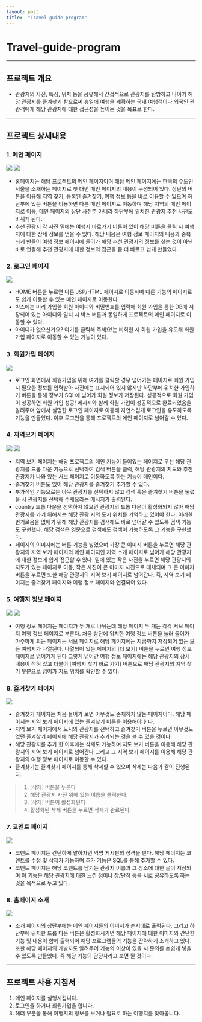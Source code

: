```yaml
---
layout: post
title:  "Travel-guide-program"
---
```


# Travel-guide-program

------

## 프로젝트 개요

- 관광지의 사진, 특징, 위치 등을 공유해서 간접적으로 관광지를 탐방하고 나아가 해당 관광지를 즐겨찾기 함으로써 휴일에 여행을 계획하는 국내 여행객이나 외국인 관광객에게 해당 관광지에 대한 접근성을 높이는 것을 목표로 한다.

------

## 프로젝트 상세내용
### 1. 메인 페이지

<img src="/assets/images/travel-guide-program/main1.png">
<img src="/assets/images/travel-guide-program/main2.png">

- 홈페이지는 해당 프로젝트의 메인 페이지이며 해당 메인 페이지에는 한국의 수도인 서울을 소개하는 페이지로 첫 대면 메인 페이지의 내용이 구성되어 있다. 상단의 버튼을 이용해 지역 찾기, 등록된 즐겨찾기, 여행 정보 등을 바로 이용할 수 있으며 하단부에 있는 버튼을 이용하면 다른 메인 페이지로 이동하며 해당 지역의 메인 페이지로 이동, 메인 페이지의 상단 사진뿐 아니라 하단부에 위치한 관광지 추천 사진도 바뀌게 된다.
- 추천 관광지 각 사진 밑에는 여행지 바로가기 버튼이 있어 해당 버튼을 클릭 시 여행지에 대한 상세 정보를 얻을 수 있다. 해당 내용은 여행 정보 페이지의 내용과 중복되게 만들어 여행 정보 페이지에 들어가 해당 추천 관광지의 정보를 찾는 것이 아닌 바로 연결해 추천 관광지에 대한 정보의 접근을 좀 더 빠르고 쉽게 만들었다.

### 2. 로그인 페이지

<img src="/assets/images/travel-guide-program/login.png">

- HOME 버튼을 누르면 다른 JSP/HTML 페이지로 이동하며 다른 기능의 페이지로도 쉽게 이동할 수 있는 메인 페이지로 이동한다.
- 박스에는 미리 가입한 회원 아이디와 비밀번호를 입력해 회원 가입을 통한 DB에 저장되어 있는 아이디와 일치 시 박스 버튼과 동일하게 프로젝트의 메인 페이지로 이동할 수 있다.
- 아이디가 없으신가요? 여기를 클릭해 주세요!는 비회원 시 회원 가입을 유도해 회원 가입 페이지로 이동할 수 있는 기능이 있다.

### 3. 회원가입 페이지

<img src="/assets/images/travel-guide-program/membership.png">

- 로그인 화면에서 회원가입을 위해 여기를 클릭할 경우 넘어가는 페이지로 회원 가입 시 필요한 정보를 입력받아 사진에는 표시되어 있지 않지만 하단부에 위치한 가입하기 버튼을 통해 정보가 SQL에 넘어가 회원 정보가 저장된다. 성공적으로 회원 가입이 성공하면 회원 가입 성공! 메시지와 함께 회원 가입이 성공적으로 완료되었음을 알려주며 앞에서 설명한 로그인 페이지로 이동해 자연스럽게 로그인을 유도하도록 기능을 만들었다. 이후 로그인을 통해 프로젝트의 메인 페이지로 넘어갈 수 있다.

### 4. 지역보기 페이지

<img src="/assets/images/travel-guide-program/search.png">
<img src="/assets/images/travel-guide-program/destination_introduce2.png">

- 지역 보기 페이지는 해당 프로젝트의 메인 기능이 들어있는 페이지로 우선 해당 관광지를 드롭 다운 기능으로 선택하여 검색 버튼을 클릭, 해당 관광지의 지도와 추천 관광지가 나와 있는 서브 페이지로 이동하도록 하는 기능이 메인이다.
- 즐겨찾기 버튼도 있어 해당 관광지를 즐겨찾기 추가할 수 있다.
- 부가적인 기능으로는 아무 관광지를 선택하지 않고 검색 혹은 즐겨찾기 버튼을 눌렀을 시 관광지를 선택해 주세요라는 메시지가 출력된다.
- country 드롭 다운을 선택하지 않으면 관광지의 드롭 다운이 활성화되지 않아 해당 관광지를 가기 위해서는 해당 관광 지의 도시 위치를 기억하고 있어야 한다. 이러한 번거로움을 없애기 위해 해당 관광지를 검색해도 바로 넘어갈 수 있도록 검색 기능도 구현했다. 해당 검색은 영문으로 검색해도 검색이 가능하도록 그 기능을 구현했다.
- 페이지의 이미지에는 버튼 기능을 넣었으며 가장 큰 이미지 버튼을 누르면 해당 관광지의 지역 보기 페이지의 메인 페이지인 지역 소개 페이지로 넘어가 해당 관광지에 대한 정보에 쉽게 접근할 수 있다. 밑에 있는 작은 사진을 누르면 해당 관광지의 지도가 있는 페이지로 이동, 작은 사진이 큰 이미지 사진으로 대체되며 그 큰 이미지 버튼을 누르면 또한 해당 관광지의 지역 보기 페이지로 넘어간다. 즉, 지역 보기 페이지는 즐겨찾기 페이지와 여행 정보 페이지와 연결되어 있다.

### 5. 여행지 정보 페이지

<img src="/assets/images/travel-guide-program/destination_introduce3.png">
<img src="/assets/images/travel-guide-program/destination_introduce.png">

- 여행 정보 페이지는 페이지가 두 개로 나뉘는데 해당 페이지 두 개는 각각 서브 페이지 여행 정보 페이지로 부른다. 처음 상단에 위치한 여행 정보 버튼을 눌러 들어가 마주하게 되는 페이지는 서브 페이지로 해당 페이지에는 지금까지 저장되어 있는 모든 여행지가 나열된다. 나열되어 있는 페이지의 [더 보기] 버튼을 누르면 여행 정보 페이지로 넘어가게 된다 그렇게 넘어간 여행 정보 페이지에는 해당 관광지의 상세 내용이 적혀 있고 더불어 [여행지 찾기 바로 가기] 버튼으로 해당 관광지의 지역 찾기 부분으로 넘어가 지도 위치를 확인할 수 있다.


### 6. 즐겨찾기 페이지

<img src="/assets/images/travel-guide-program/bookmark.png">

- 즐겨찾기 페이지는 처음 들어가 보면 아무것도 존재하지 않는 페이지이다. 해당 페이지는 지역 보기 페이지에 있는 즐겨찾기 버튼을 이용해야 한다.
- 지역 보기 페이지에서 도시와 관광지를 선택하고 즐겨찾기 버튼을 누르면 아무것도 없던 즐겨찾기 페이지에 해당 관광지가 추가되는 것을 볼 수 있을 것이다.
- 해당 관광지를 추가 한 이후에는 삭제도 가능하며 지도 보기 버튼을 이용해 해당 관광지의 지역 보기 페이지로 넘어간다 그리고 그 지역 보기 페이지를 이용해 해당 관광지의 여행 정보 페이지로 이동할 수 있다.
- 즐겨찾기는 즐겨찾기 페이지를 통해 삭제할 수 있으며 삭제는 다음과 같이 진행된다.
>1. [삭제] 버튼을 누른다
>2. 해당 관광지 사진 위에 있는 이름을 클릭한다.
>3. [삭제] 버튼이 활성화된다
>4. 활성화된 삭제 버튼을 누르면 삭제가 완료된다.

### 7. 코멘트 페이지

<img src="/assets/images/travel-guide-program/comment.png">

- 코멘트 페이지는 간단하게 말하자면 익명 게시판의 성격을 띤다. 해당 페이지는 코멘트를 수정 및 삭제가 가능하며 추가 기능은 SQL를 통해 추가할 수 있다.
- 코멘트 페이지는 해당 코멘트를 남기는 관광지 이름과 그 장소에 대한 글이 저장되며 이 기능은 해당 관광지에 대한 느낀 점이나 장/단점 등을 서로 공유하도록 하는 것을 목적으로 두고 있다.

### 8. 홈페이지 소개 

<img src="/assets/images/travel-guide-program/introduce.png">

- 소개 페이지의 상단부에는 메인 페이지들의 이미지가 순서대로 출력된다. 그리고 하단부에 위치한 드롭 다운 버튼은 활성화시키면 해당 페이지에 대한 이미지와 간단한 기능 및 내용이 함께 출력되어 해당 프로그램들의 기능을 간략하게 소개하고 있다. 또한 해당 페이지의 개발자도 알려주어 기능의 이상이 있을 시 문의를 손쉽게 넣을 수 있도록 만들었다. 즉 해당 기능의 담당자라고 보면 될 것이다.

------

## 프로젝트 사용 지침서
1. 메인 페이지를 실행시킵니다.
2. 로그인을 하거나 회원가입을 합니다.
3. 헤더 부분을 통해 여행지의 정보를 보거나 필요로 하는 여행지를 찾아봅니다.
